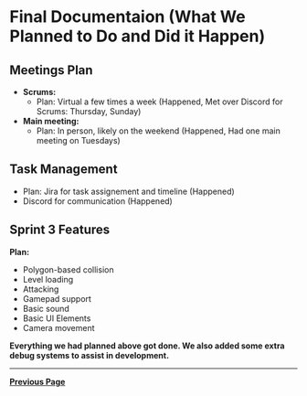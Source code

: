 # Final Documentaion (What We Planned to Do and Did it Happen)

## Meetings Plan

- **Scrums:**
  - Plan: Virtual a few times a week (Happened, Met over Discord for Scrums: Thursday, Sunday)
- **Main meeting:**
  - Plan: In person, likely on the weekend (Happened, Had one main meeting on Tuesdays)

## Task Management

- Plan: Jira for task assignement and timeline (Happened)
- Discord for communication (Happened)

## Sprint 3 Features

**Plan:**

- Polygon-based collision
- Level loading
- Attacking
- Gamepad support
- Basic sound
- Basic UI Elements
- Camera movement

**Everything we had planned above got done. We also added some extra debug systems to assist in development.**

---

[**Previous Page**](README.md)
